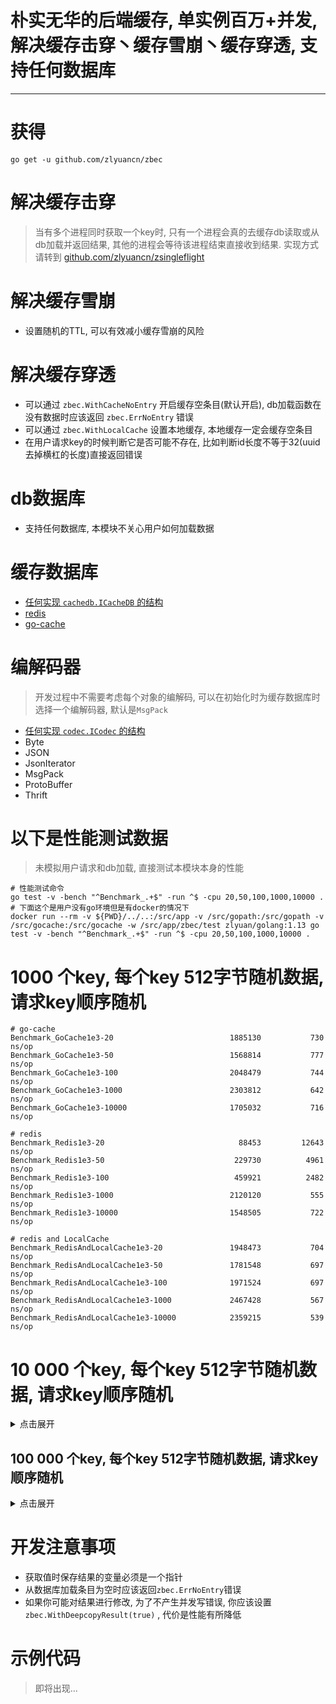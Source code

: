 # 朴实无华的后端缓存, 单实例百万+并发, 解决缓存击穿丶缓存雪崩丶缓存穿透, 支持任何数据库

---

# 获得
`go get -u github.com/zlyuancn/zbec`

# 解决缓存击穿

> 当有多个进程同时获取一个key时, 只有一个进程会真的去缓存db读取或从db加载并返回结果, 其他的进程会等待该进程结束直接收到结果. 实现方式请转到 [github.com/zlyuancn/zsingleflight](https://github.com/zlyuancn/zsingleflight)

# 解决缓存雪崩

+ 设置随机的TTL, 可以有效减小缓存雪崩的风险

# 解决缓存穿透

+ 可以通过 `zbec.WithCacheNoEntry` 开启缓存空条目(默认开启), db加载函数在没有数据时应该返回 `zbec.ErrNoEntry` 错误
+ 可以通过 `zbec.WithLocalCache` 设置本地缓存, 本地缓存一定会缓存空条目
+ 在用户请求key的时候判断它是否可能不存在, 比如判断id长度不等于32(uuid去掉横杠的长度)直接返回错误

# db数据库
+ 支持任何数据库, 本模块不关心用户如何加载数据

# 缓存数据库
+ [任何实现 `cachedb.ICacheDB` 的结构](./cachedb/cachedb.go)
+ [redis](./cachedb/redis/c.go)
+ [go-cache](./cachedb/go_cache/c.go)

# 编解码器

> 开发过程中不需要考虑每个对象的编解码, 可以在初始化时为缓存数据库时选择一个编解码器, 默认是`MsgPack`

+ [任何实现 `codec.ICodec` 的结构](./codec/codec.go)
+ Byte
+ JSON
+ JsonIterator
+ MsgPack
+ ProtoBuffer
+ Thrift

# 以下是性能测试数据

> 未模拟用户请求和db加载, 直接测试本模块本身的性能

```shell script
# 性能测试命令
go test -v -bench "^Benchmark_.+$" -run ^$ -cpu 20,50,100,1000,10000 .
# 下面这个是用户没有go环境但是有docker的情况下
docker run --rm -v ${PWD}/../..:/src/app -v /src/gopath:/src/gopath -v /src/gocache:/src/gocache -w /src/app/zbec/test zlyuan/golang:1.13 go test -v -bench "^Benchmark_.+$" -run ^$ -cpu 20,50,100,1000,10000 .
```

# 1000 个key, 每个key 512字节随机数据, 请求key顺序随机

```
# go-cache
Benchmark_GoCache1e3-20                     	 1885130	       730 ns/op
Benchmark_GoCache1e3-50                     	 1568814	       777 ns/op
Benchmark_GoCache1e3-100                    	 2048479	       744 ns/op
Benchmark_GoCache1e3-1000                   	 2303812	       642 ns/op
Benchmark_GoCache1e3-10000                  	 1705032	       716 ns/op

# redis
Benchmark_Redis1e3-20                       	   88453	     12643 ns/op
Benchmark_Redis1e3-50                       	  229730	      4961 ns/op
Benchmark_Redis1e3-100                      	  459921	      2482 ns/op
Benchmark_Redis1e3-1000                     	 2120120	       555 ns/op
Benchmark_Redis1e3-10000                    	 1548505	       722 ns/op

# redis and LocalCache
Benchmark_RedisAndLocalCache1e3-20          	 1948473	       704 ns/op
Benchmark_RedisAndLocalCache1e3-50          	 1781548	       697 ns/op
Benchmark_RedisAndLocalCache1e3-100         	 1971524	       697 ns/op
Benchmark_RedisAndLocalCache1e3-1000        	 2467428	       567 ns/op
Benchmark_RedisAndLocalCache1e3-10000       	 2359215	       539 ns/op
```


# 10 000 个key, 每个key 512字节随机数据, 请求key顺序随机

<details>
<summary>点击展开</summary>
<pre><code>
# go-cache
Benchmark_GoCache1e4-20                     	 2310266	       495 ns/op
Benchmark_GoCache1e4-50                     	 1808149	       734 ns/op
Benchmark_GoCache1e4-100                    	 1820456	       646 ns/op
Benchmark_GoCache1e4-1000                   	 2386491	       639 ns/op
Benchmark_GoCache1e4-10000                  	 2307810	       490 ns/op
<br/>
# redis
Benchmark_Redis1e4-20                       	  102188	     11582 ns/op
Benchmark_Redis1e4-50                       	  229939	      4651 ns/op
Benchmark_Redis1e4-100                      	  518737	      2286 ns/op
Benchmark_Redis1e4-1000                     	 2165594	       576 ns/op
Benchmark_Redis1e4-10000                    	 1486389	       753 ns/op
<br/>
# redis and LocalCache
Benchmark_RedisAndLocalCache1e4-20          	  141720	      8330 ns/op
Benchmark_RedisAndLocalCache1e4-50          	  386697	      2975 ns/op
Benchmark_RedisAndLocalCache1e4-100         	  595728	      1722 ns/op
Benchmark_RedisAndLocalCache1e4-1000        	 2459406	       516 ns/op
Benchmark_RedisAndLocalCache1e4-10000       	 2012082	       606 ns/op
</code></pre>
</details>

## 100 000 个key, 每个key 512字节随机数据, 请求key顺序随机

<details>
<summary>点击展开</summary>
<pre><code>
# go-cache
Benchmark_GoCache1e5-20                     	 1325640	       873 ns/op
Benchmark_GoCache1e5-50                     	 2432680	       625 ns/op
Benchmark_GoCache1e5-100                    	 2065634	       737 ns/op
Benchmark_GoCache1e5-1000                   	 2319595	       657 ns/op
Benchmark_GoCache1e5-10000                  	 2056987	       602 ns/op
<br/>
# redis
Benchmark_Redis1e5-20                       	   96511	     12034 ns/op
Benchmark_Redis1e5-50                       	  220322	      5035 ns/op
Benchmark_Redis1e5-100                      	  461415	      2308 ns/op
Benchmark_Redis1e5-1000                     	 2163451	       615 ns/op
Benchmark_Redis1e5-10000                    	 1538402	       710 ns/op
<br/>
# redis and LocalCache
Benchmark_RedisAndLocalCache1e5-20          	   99225	     11235 ns/op
Benchmark_RedisAndLocalCache1e5-50          	  248864	      4999 ns/op
Benchmark_RedisAndLocalCache1e5-100         	  427542	      2480 ns/op
Benchmark_RedisAndLocalCache1e5-1000        	 2517938	       566 ns/op
Benchmark_RedisAndLocalCache1e5-10000       	 1857760	       562 ns/op
</code></pre>
</details>

# 开发注意事项

+ 获取值时保存结果的变量必须是一个指针
+ 从数据库加载条目为空时应该返回`zbec.ErrNoEntry`错误
+ 如果你可能对结果进行修改, 为了不产生并发写错误, 你应该设置 `zbec.WithDeepcopyResult(true)` , 代价是性能有所降低

# 示例代码

> 即将出现...

